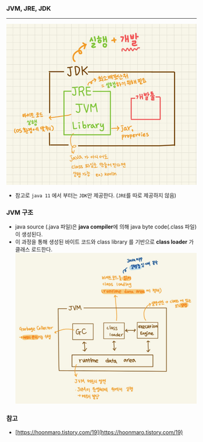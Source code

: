 ### JVM, JRE, JDK

---

![](../images/java-jvm-jre-jdk.jpg)

- 참고로 `java 11` 에서 부터는 `JDK`만 제공한다. (`JRE`를 따로 제공하지 않음)

### JVM 구조
- java source (.java 파일)은 **java compiler**에 의해 java byte code(.class 파일) 이 생성된다.
- 이 과정을 통해 생성된 바이트 코드와 class library 를 기반으로 **class loader** 가 클래스 로드한다.
![](../images/java-jvm.jpg)

### 참고
- [https://hoonmaro.tistory.com/19](https://hoonmaro.tistory.com/19)